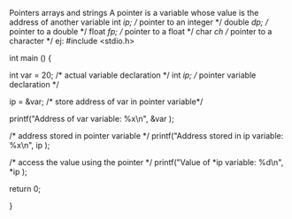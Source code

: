 Pointers arrays and strings
A pointer is a variable whose value is the address of another variable
int    *ip;    /* pointer to an integer */
double *dp;    /* pointer to a double */
float  *fp;    /* pointer to a float */
char   *ch     /* pointer to a character */
ej:
#include <stdio.h>

int main () {

   int  var = 20;   /* actual variable declaration */
	    int  *ip;        /* pointer variable declaration */

   ip = &var;  /* store address of var in pointer variable*/

   printf("Address of var variable: %x\n", &var  );

   /* address stored in pointer variable */
	    printf("Address stored in ip variable: %x\n", ip );

   /* access the value using the pointer */
	    printf("Value of *ip variable: %d\n", *ip );

   return 0;
	 
}